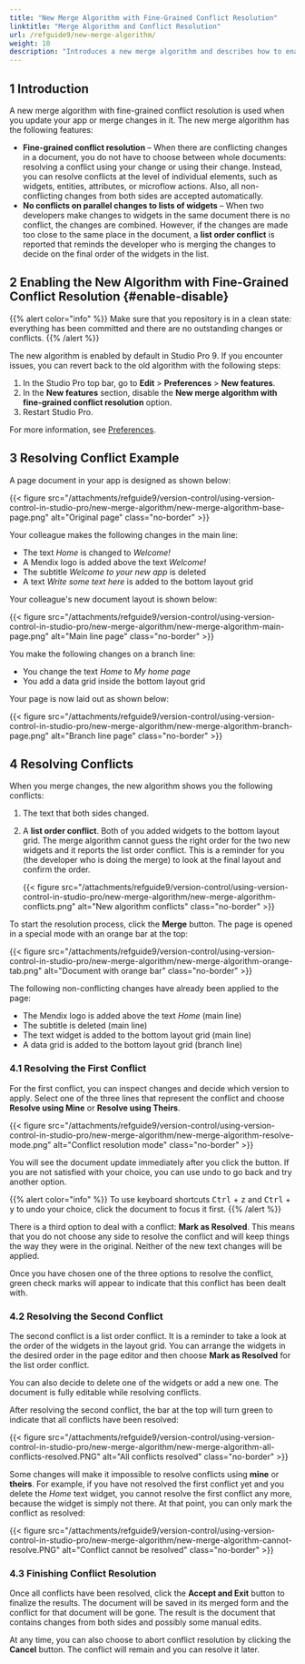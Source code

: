 ```yaml
---
title: "New Merge Algorithm with Fine-Grained Conflict Resolution"
linktitle: "Merge Algorithm and Conflict Resolution"
url: /refguide9/new-merge-algorithm/
weight: 10
description: "Introduces a new merge algorithm and describes how to enable it to resolve conflicts."
---
```


## 1 Introduction

A new merge algorithm with fine-grained conflict resolution is used when you update your app or merge changes in it. The new merge algorithm has the following features:

* **Fine-grained conflict resolution** – When there are conflicting changes in a document, you do not have to choose between whole documents: resolving a conflict using your change or using their change. Instead, you can resolve conflicts at the level of individual elements, such as widgets, entities, attributes, or microflow actions. Also, all non-conflicting changes from both sides are accepted automatically.
* **No conflicts on parallel changes to lists of widgets** – When two developers make changes to widgets in the same document there is no conflict, the changes are combined. However, if the changes are made too close to the same place in the document, a **list order conflict** is reported that reminds the developer who is merging the changes to decide on the final order of the widgets in the list. 

## 2 Enabling the New Algorithm with Fine-Grained Conflict Resolution {#enable-disable}

{{% alert color="info" %}}
Make sure that you repository is in a clean state: everything has been committed and there are no outstanding changes or conflicts. 
{{% /alert %}}

The new algorithm is enabled by default in Studio Pro 9. If you encounter issues, you can revert back to the old algorithm with the following steps:

1. In the Studio Pro top bar, go to **Edit** > **Preferences** > **New features**. 
2. In the **New features** section, disable the **New merge algorithm with fine-grained conflict resolution** option.
3. Restart Studio Pro.

For more information, see [Preferences](/refguide9/preferences-dialog/).

## 3 Resolving Conflict Example

A page document in your app is designed as shown below:

{{< figure src="/attachments/refguide9/version-control/using-version-control-in-studio-pro/new-merge-algorithm/new-merge-algorithm-base-page.png" alt="Original page" class="no-border" >}}

Your colleague makes the following changes in the main line:

* The text *Home* is changed to *Welcome!*
* A Mendix logo is added above the text *Welcome!*
* The subtitle *Welcome to your new app* is deleted
* A text *Write some text here* is added to the bottom layout grid

Your colleague's new document layout is shown below:

{{< figure src="/attachments/refguide9/version-control/using-version-control-in-studio-pro/new-merge-algorithm/new-merge-algorithm-main-page.png" alt="Main line page" class="no-border" >}}

You make the following changes on a branch line:

* You change the text *Home* to *My home page*
* You add a data grid inside the bottom layout grid

Your page is now laid out as shown below:

{{< figure src="/attachments/refguide9/version-control/using-version-control-in-studio-pro/new-merge-algorithm/new-merge-algorithm-branch-page.png" alt="Branch line page" class="no-border" >}}

## 4 Resolving Conflicts

When you merge changes, the new algorithm shows you the following conflicts:

1. The text that both sides changed. 
2. A **list order conflict**. Both of you added widgets to the bottom layout grid. The merge algorithm cannot guess the right order for the two new widgets and it reports the list order conflict. This is a reminder for you (the developer who is doing the merge) to look at the final layout and confirm the order. 

    {{< figure src="/attachments/refguide9/version-control/using-version-control-in-studio-pro/new-merge-algorithm/new-merge-algorithm-conflicts.png" alt="New algorithm conflicts" class="no-border" >}}

To start the resolution process, click the **Merge** button. The page is opened in a special mode with an orange bar at the top:

{{< figure src="/attachments/refguide9/version-control/using-version-control-in-studio-pro/new-merge-algorithm/new-merge-algorithm-orange-tab.png" alt="Document with orange bar" class="no-border" >}}

The following non-conflicting changes have already been applied to the page:

* The Mendix logo is added above the text *Home* (main line)
* The subtitle is deleted (main line)
* The text widget is added to the bottom layout grid (main line)
* A data grid is added to the bottom layout grid (branch line)

### 4.1 Resolving the First Conflict

For the first conflict, you can inspect changes and decide which version to apply. Select one of the three lines that represent the conflict and choose **Resolve using Mine** or **Resolve using Theirs**. 

{{< figure src="/attachments/refguide9/version-control/using-version-control-in-studio-pro/new-merge-algorithm/new-merge-algorithm-resolve-mode.png" alt="Conflict resolution mode" class="no-border" >}}

You will see the document update immediately after you click the button. If you are not satisfied with your choice, you can use undo to go back and try another option. 

{{% alert color="info" %}}
To use keyboard shortcuts <kbd>Ctrl</kbd> + <kbd>z</kbd> and <kbd>Ctrl</kbd> + <kbd>y</kbd> to undo your choice, click the document to focus it first.
{{% /alert %}}

There is a third option to deal with a conflict: **Mark as Resolved**. This means that you do not choose any side to resolve the conflict and will keep things the way they were in the original. Neither of the new text changes will be applied.

Once you have chosen one of the three options to resolve the conflict, green check marks will appear to indicate that this conflict has been dealt with.

### 4.2 Resolving the Second Conflict

The second conflict is a list order conflict. It is a reminder to take a look at the order of the widgets in the layout grid. You can arrange the widgets in the desired order in the page editor and then choose **Mark as Resolved** for the list order conflict. 

You can also decide to delete one of the widgets or add a new one. The document is fully editable while resolving conflicts. 

After resolving the second conflict, the bar at the top will turn green to indicate that all conflicts have been resolved:

{{< figure src="/attachments/refguide9/version-control/using-version-control-in-studio-pro/new-merge-algorithm/new-merge-algorithm-all-conflicts-resolved.PNG" alt="All conflicts resolved" class="no-border" >}}

Some changes will make it impossible to resolve conflicts using **mine** or **theirs**. For example, if you have not resolved the first conflict yet and you delete the *Home* text widget, you cannot resolve the first conflict any more, because the widget is simply not there. At that point, you can only mark the conflict as resolved:

{{< figure src="/attachments/refguide9/version-control/using-version-control-in-studio-pro/new-merge-algorithm/new-merge-algorithm-cannot-resolve.PNG" alt="Conflict cannot be resolved" class="no-border" >}}

### 4.3 Finishing Conflict Resolution

Once all conflicts have been resolved, click the **Accept and Exit** button to finalize the results. The document will be saved in its merged form and the conflict for that document will be gone. The result is the document that contains changes from both sides and possibly some manual edits.

At any time, you can also choose to abort conflict resolution by clicking the **Cancel** button. The conflict will remain and you can resolve it later.
